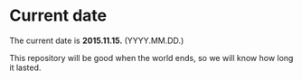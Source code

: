 # Current date

The current date is **2015.11.15.** (YYYY.MM.DD.)

This repository will be good when the world ends, so we will know how long it lasted.